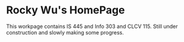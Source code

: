# Rocky Wu's HomePage
This workpage contains IS 445
and Info 303 and CLCV 115. Still under construction
and slowly making some progress.

